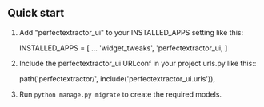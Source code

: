 Quick start
-----------

1. Add "perfectextractor_ui" to your INSTALLED_APPS setting like this:

    INSTALLED_APPS = [
        ...
        'widget_tweaks',
        'perfectextractor_ui,
    ]

2. Include the perfectextractor_ui URLconf in your project urls.py like this::

    path('perfectextractor/', include('perfectextractor_ui.urls')),

3. Run ``python manage.py migrate`` to create the required models.
